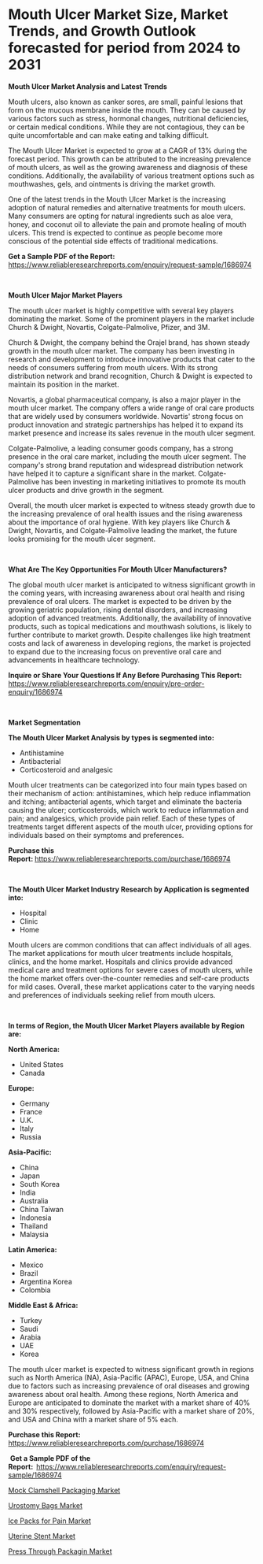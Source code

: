 <p><h1>Mouth Ulcer Market Size, Market Trends, and Growth Outlook forecasted for period from 2024 to 2031</h1></p><p><strong>Mouth Ulcer Market Analysis and Latest Trends</strong></p>
<p><p>Mouth ulcers, also known as canker sores, are small, painful lesions that form on the mucous membrane inside the mouth. They can be caused by various factors such as stress, hormonal changes, nutritional deficiencies, or certain medical conditions. While they are not contagious, they can be quite uncomfortable and can make eating and talking difficult.</p><p>The Mouth Ulcer Market is expected to grow at a CAGR of 13% during the forecast period. This growth can be attributed to the increasing prevalence of mouth ulcers, as well as the growing awareness and diagnosis of these conditions. Additionally, the availability of various treatment options such as mouthwashes, gels, and ointments is driving the market growth.</p><p>One of the latest trends in the Mouth Ulcer Market is the increasing adoption of natural remedies and alternative treatments for mouth ulcers. Many consumers are opting for natural ingredients such as aloe vera, honey, and coconut oil to alleviate the pain and promote healing of mouth ulcers. This trend is expected to continue as people become more conscious of the potential side effects of traditional medications.</p></p>
<p><strong>Get a Sample PDF of the Report:&nbsp;</strong> <a href="https://www.reliableresearchreports.com/enquiry/request-sample/1686974">https://www.reliableresearchreports.com/enquiry/request-sample/1686974</a></p>
<p>&nbsp;</p>
<p><strong>Mouth Ulcer Major Market Players</strong></p>
<p><p>The mouth ulcer market is highly competitive with several key players dominating the market. Some of the prominent players in the market include Church & Dwight, Novartis, Colgate-Palmolive, Pfizer, and 3M.</p><p>Church & Dwight, the company behind the Orajel brand, has shown steady growth in the mouth ulcer market. The company has been investing in research and development to introduce innovative products that cater to the needs of consumers suffering from mouth ulcers. With its strong distribution network and brand recognition, Church & Dwight is expected to maintain its position in the market.</p><p>Novartis, a global pharmaceutical company, is also a major player in the mouth ulcer market. The company offers a wide range of oral care products that are widely used by consumers worldwide. Novartis' strong focus on product innovation and strategic partnerships has helped it to expand its market presence and increase its sales revenue in the mouth ulcer segment.</p><p>Colgate-Palmolive, a leading consumer goods company, has a strong presence in the oral care market, including the mouth ulcer segment. The company's strong brand reputation and widespread distribution network have helped it to capture a significant share in the market. Colgate-Palmolive has been investing in marketing initiatives to promote its mouth ulcer products and drive growth in the segment.</p><p>Overall, the mouth ulcer market is expected to witness steady growth due to the increasing prevalence of oral health issues and the rising awareness about the importance of oral hygiene. With key players like Church & Dwight, Novartis, and Colgate-Palmolive leading the market, the future looks promising for the mouth ulcer segment.</p></p>
<p>&nbsp;</p>
<p><strong>What Are The Key Opportunities For Mouth Ulcer Manufacturers?</strong></p>
<p><p>The global mouth ulcer market is anticipated to witness significant growth in the coming years, with increasing awareness about oral health and rising prevalence of oral ulcers. The market is expected to be driven by the growing geriatric population, rising dental disorders, and increasing adoption of advanced treatments. Additionally, the availability of innovative products, such as topical medications and mouthwash solutions, is likely to further contribute to market growth. Despite challenges like high treatment costs and lack of awareness in developing regions, the market is projected to expand due to the increasing focus on preventive oral care and advancements in healthcare technology.</p></p>
<p><strong>Inquire or Share Your Questions If Any Before Purchasing This Report:</strong> <a href="https://www.reliableresearchreports.com/enquiry/pre-order-enquiry/1686974">https://www.reliableresearchreports.com/enquiry/pre-order-enquiry/1686974</a></p>
<p>&nbsp;</p>
<p><strong>Market Segmentation</strong></p>
<p><strong>The Mouth Ulcer Market Analysis by types is segmented into:</strong></p>
<p><ul><li>Antihistamine</li><li>Antibacterial</li><li>Corticosteroid and analgesic</li></ul></p>
<p><p>Mouth ulcer treatments can be categorized into four main types based on their mechanism of action: antihistamines, which help reduce inflammation and itching; antibacterial agents, which target and eliminate the bacteria causing the ulcer; corticosteroids, which work to reduce inflammation and pain; and analgesics, which provide pain relief. Each of these types of treatments target different aspects of the mouth ulcer, providing options for individuals based on their symptoms and preferences.</p></p>
<p><strong>Purchase this Report:&nbsp;</strong><a href="https://www.reliableresearchreports.com/purchase/1686974">https://www.reliableresearchreports.com/purchase/1686974</a></p>
<p>&nbsp;</p>
<p><strong>The Mouth Ulcer Market Industry Research by Application is segmented into:</strong></p>
<p><ul><li>Hospital</li><li>Clinic</li><li>Home</li></ul></p>
<p><p>Mouth ulcers are common conditions that can affect individuals of all ages. The market applications for mouth ulcer treatments include hospitals, clinics, and the home market. Hospitals and clinics provide advanced medical care and treatment options for severe cases of mouth ulcers, while the home market offers over-the-counter remedies and self-care products for mild cases. Overall, these market applications cater to the varying needs and preferences of individuals seeking relief from mouth ulcers.</p></p>
<p>&nbsp;</p>
<p><strong>In terms of Region, the Mouth Ulcer Market Players available by Region are:</strong></p>
<p>
    <p> <strong> North America: </strong>
        <ul>
            <li>United States</li>
            <li>Canada</li>
        </ul>
        </p> 
    <p> <strong> Europe: </strong>
        <ul>
            <li>Germany</li>
            <li>France</li>
            <li>U.K.</li>
            <li>Italy</li>
            <li>Russia</li>
        </ul>
        </p> 
    <p> <strong> Asia-Pacific: </strong>
        <ul>
            <li>China</li>
            <li>Japan</li>
            <li>South Korea</li>
            <li>India</li>
            <li>Australia</li>
            <li>China Taiwan</li>
            <li>Indonesia</li>
            <li>Thailand</li>
            <li>Malaysia</li>
        </ul>
        </p> 
    <p> <strong> Latin America: </strong>
        <ul>
            <li>Mexico</li>
            <li>Brazil</li>
            <li>Argentina Korea</li>
            <li>Colombia</li>
        </ul>
        </p> 
    <p> <strong> Middle East & Africa: </strong>
        <ul>
            <li>Turkey</li>
            <li>Saudi</li>
            <li>Arabia</li>
            <li>UAE</li>
            <li>Korea</li>
        </ul>
    </p>
    </p>
<p><p>The mouth ulcer market is expected to witness significant growth in regions such as North America (NA), Asia-Pacific (APAC), Europe, USA, and China due to factors such as increasing prevalence of oral diseases and growing awareness about oral health. Among these regions, North America and Europe are anticipated to dominate the market with a market share of 40% and 30% respectively, followed by Asia-Pacific with a market share of 20%, and USA and China with a market share of 5% each.</p></p>
<p><strong>Purchase this Report: </strong><a href="https://www.reliableresearchreports.com/purchase/1686974">https://www.reliableresearchreports.com/purchase/1686974</a></p>
<p>&nbsp;<strong>Get a Sample PDF of the Report:&nbsp;&nbsp;</strong><a href="https://www.reliableresearchreports.com/enquiry/request-sample/1686974">https://www.reliableresearchreports.com/enquiry/request-sample/1686974</a></p>
<p><strong></strong></p>
<p><p><a href="https://github.com/bracarafogo/Market-Research-Report-List-2/blob/main/mock-clamshell-packaging-market.md">Mock Clamshell Packaging Market</a></p><p><a href="https://medium.com/@joanobrien1990/urostomy-bags-market-insight-market-trends-growth-forecasted-from-2024-to-2031-44b210f8ef12">Urostomy Bags Market</a></p><p><a href="https://medium.com/@kathyfisher51/ice-packs-for-pain-market-size-reveals-the-best-marketing-channels-in-global-industry-9f22b258e049">Ice Packs for Pain Market</a></p><p><a href="https://medium.com/@joanobrien1990/uterine-stent-market-size-cagr-trends-2024-2030-a751f2e9eefa">Uterine Stent Market</a></p><p><a href="https://github.com/joannagoyvaerts/Market-Research-Report-List-1/blob/main/press-through-packagin-market.md">Press Through Packagin Market</a></p></p>
